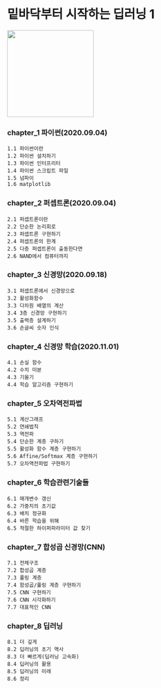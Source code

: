 # 밑바닥부터 시작하는 딥러닝 1

<div>
<img width="200" src=https://user-images.githubusercontent.com/67411105/94327796-40a0d880-ffe8-11ea-9590-5693745dd843.jpg> 
</div>
                                                                                                                          
### chapter_1 파이썬(2020.09.04)
    1.1 파이썬이란
    1.2 파이썬 설치하기
    1.3 파이썬 인터프리터
    1.4 파이썬 스크립트 파일
    1.5 넘파이
    1.6 matplotlib
### chapter_2 퍼셉트론(2020.09.04) 
    2.1 퍼셉트론이란
    2.2 단순한 논리회로
    2.3 퍼셉트론 구현하기
    2.4 퍼셉트론의 한계
    2.5 다층 퍼셉트론이 출동한다면
    2.6 NAND에서 컴퓨터까지
### chapter_3 신경망(2020.09.18) 
    3.1 퍼셉트론에서 신경망으로
    3.2 활성화함수
    3.3 다차원 배열의 계산
    3.4 3층 신경망 구현하기
    3.5 출력층 설계하기
    3.6 손글씨 숫자 인식
### chapter_4 신경망 학습(2020.11.01) 
    4.1 손실 함수 
    4.2 수치 미분
    4.3 기울기
    4.4 학습 알고리즘 구현하기
### chapter_5 오차역전파법
    5.1 계산그래프
    5.2 연쇄법칙
    5.3 역전파
    5.4 단순한 계층 구하기 
    5.5 활성화 함수 계층 구현하기
    5.6 Affine/Softmax 계층 구현하기
    5.7 오차역전파법 구현하기 
### chapter_6 학습관련기술들
    6.1 매개변수 갱신
    6.2 가중치의 초기값
    6.3 배치 정규화
    6.4 바른 학습을 위해
    6.5 적절한 하이퍼파라미터 값 찾기
### chapter_7 합성곱 신경망(CNN)
    7.1 전체구조
    7.2 합성곱 계층
    7.3 풀링 계층
    7.4 함성곱/풀링 계층 구현하기
    7.5 CNN 구현하기
    7.6 CNN 시각화하기
    7.7 대표적인 CNN
 ### chapter_8 딥러닝
    8.1 더 깊게
    8.2 딥러닝의 초기 역사
    8.3 더 빠르게(딥러닝 고속화)
    8.4 딥러닝의 활용
    8.5 딥러닝의 미래 
    8.6 정리

    
